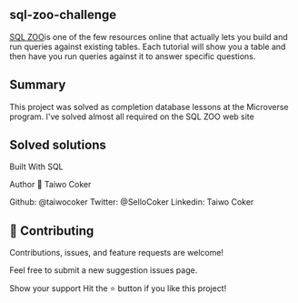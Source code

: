 ## sql-zoo-challenge

[SQL ZOO](https://sqlzoo.net/wiki/SQL_Tutorial)is one of the few resources online that actually lets you build and run queries against existing tables. Each tutorial will show you a table and then have you run queries against it to answer specific questions.

## Summary
This project was solved as completion database lessons at the Microverse program. I've solved almost all required on the SQL ZOO web site

## Solved solutions
Built With
SQL

Author
👤 Taiwo Coker

Github: @taiwocoker
Twitter: @SelloCoker
Linkedin: Taiwo Coker

## 🤝 Contributing
Contributions, issues, and feature requests are welcome!

Feel free to submit a new suggestion issues page.

Show your support
Hit the ⭐️ button if you like this project!
